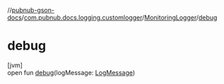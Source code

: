 //[pubnub-gson-docs](../../../index.md)/[com.pubnub.docs.logging.customlogger](../index.md)/[MonitoringLogger](index.md)/[debug](debug.md)

# debug

[jvm]\
open fun [debug](debug.md)(logMessage: [LogMessage](../../../../../pubnub-kotlin/pubnub-kotlin-core-api/pubnub-kotlin-core-api/com.pubnub.api.logging/-log-message/index.md))

